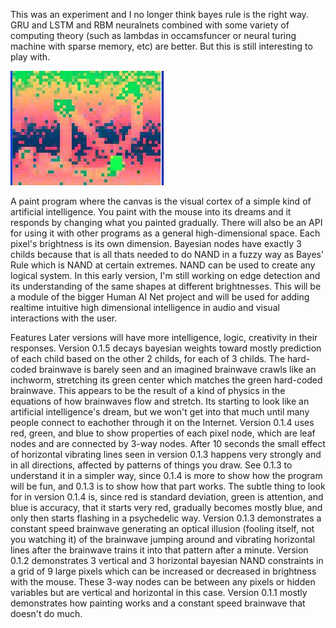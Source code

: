 This was an experiment and I no longer think bayes rule is the right way. GRU and LSTM and RBM neuralnets combined with some variety of computing theory (such as lambdas in occamsfuncer or neural turing machine with sparse memory, etc) are better. But this is still interesting to play with.

<img src="https://github.com/benrayfield/BayesianCortex/blob/master/data/bayesiancortex/pic/v0.1.5.jpg?raw=true"/>

A paint program where the canvas is the visual cortex of a simple kind of artificial intelligence. You paint with the mouse into its dreams and it responds by changing what you painted gradually. There will also be an API for using it with other programs as a general high-dimensional space. Each pixel's brightness is its own dimension. Bayesian nodes have exactly 3 childs because that is all thats needed to do NAND in a fuzzy way as Bayes' Rule which is NAND at certain extremes. NAND can be used to create any logical system. In this early version, I'm still working on edge detection and its understanding of the same shapes at different brightnesses. This will be a module of the bigger Human AI Net project and will be used for adding realtime intuitive high dimensional intelligence in audio and visual interactions with the user.

Features
Later versions will have more intelligence, logic, creativity in their responses.
Version 0.1.5 decays bayesian weights toward mostly prediction of each child based on the other 2 childs, for each of 3 childs. The hard-coded brainwave is barely seen and an imagined brainwave crawls like an inchworm, stretching its green center which matches the green hard-coded brainwave. This appears to be the result of a kind of physics in the equations of how brainwaves flow and stretch. Its starting to look like an artificial intelligence's dream, but we won't get into that much until many people connect to eachother through it on the Internet.
Version 0.1.4 uses red, green, and blue to show properties of each pixel node, which are leaf nodes and are connected by 3-way nodes. After 10 seconds the small effect of horizontal vibrating lines seen in version 0.1.3 happens very strongly and in all directions, affected by patterns of things you draw. See 0.1.3 to understand it in a simpler way, since 0.1.4 is more to show how the program will be fun, and 0.1.3 is to show how that part works. The subtle thing to look for in version 0.1.4 is, since red is standard deviation, green is attention, and blue is accuracy, that it starts very red, gradually becomes mostly blue, and only then starts flashing in a psychedelic way.
Version 0.1.3 demonstrates a constant speed brainwave generating an optical illusion (fooling itself, not you watching it) of the brainwave jumping around and vibrating horizontal lines after the brainwave trains it into that pattern after a minute.
Version 0.1.2 demonstrates 3 vertical and 3 horizontal bayesian NAND constraints in a grid of 9 large pixels which can be increased or decreased in brightness with the mouse. These 3-way nodes can be between any pixels or hidden variables but are vertical and horizontal in this case.
Version 0.1.1 mostly demonstrates how painting works and a constant speed brainwave that doesn't do much.